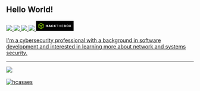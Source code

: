 ## Hello World!

<a href="https://linkedin.com/in/hugocasaes" target="_blank"> <img src="https://img.shields.io/badge/LinkedIn-%230077B5.svg?style=for-the-badge&logo=linkedin&logoColor=white">
<a href="mailto:hugocasaes@gmail.com" target="_blank"> <img src="https://img.shields.io/badge/Gmail-D14836?style=for-the-badge&logo=gmail&logoColor=white">
<a href="https://hcasaes.github.io/" target="_blank"> <img src="https://img.shields.io/badge/GitHub-100000?style=for-the-badge&logo=github&logoColor=white">
<a href="https://codepen.io/hcasaes" target="_blank"> <img src="https://img.shields.io/badge/Codepen-000000?style=for-the-badge&logo=codepen&logoColor=white">
<a href="" target="_blank"> <img src="https://raw.githubusercontent.com/hcasaes/HackTheBox-write-ups/main/Machines/htblogo.png" width="20%">

I'm a cybersecurity professional with a background in software development and interested in learning more about network and systems security.
_________________________________________________________________________
![](https://github-readme-stats.vercel.app/api/top-langs/?username=hcasaes&theme=dark&hide_border=true&layout=compact&include_all_commits=true&count_private=true&hide=json,properties,stylus,coffescript&card_width=495px)

<p align="left"> <img src="https://komarev.com/ghpvc/?username=hcasaes&label=Profile%20views&color=0e75b6&style=flat" alt="hcasaes" /> </p>
